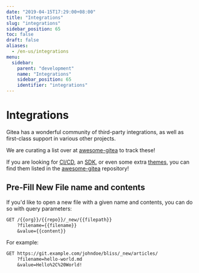 ```yaml
---
date: "2019-04-15T17:29:00+08:00"
title: "Integrations"
slug: "integrations"
sidebar_position: 65
toc: false
draft: false
aliases:
  - /en-us/integrations
menu:
  sidebar:
    parent: "development"
    name: "Integrations"
    sidebar_position: 65
    identifier: "integrations"
---
```


# Integrations

Gitea has a wonderful community of third-party integrations, as well as first-class support in various other
projects.

We are curating a list over at [awesome-gitea](https://gitea.com/gitea/awesome-gitea) to track these!

If you are looking for [CI/CD](https://gitea.com/gitea/awesome-gitea#user-content-devops),
an [SDK](https://gitea.com/gitea/awesome-gitea#user-content-sdk),
or even some extra [themes](https://gitea.com/gitea/awesome-gitea#user-content-themes),
you can find them listed in the [awesome-gitea](https://gitea.com/gitea/awesome-gitea) repository!

## Pre-Fill New File name and contents

If you'd like to open a new file with a given name and contents,
you can do so with query parameters:

```txt
GET /{{org}}/{{repo}}/_new/{{filepath}}
    ?filename={{filename}}
    &value={{content}}
```

For example:

```txt
GET https://git.example.com/johndoe/bliss/_new/articles/
    ?filename=hello-world.md
    &value=Hello%2C%20World!
```
